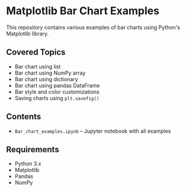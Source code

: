 # Matplotlib Bar Chart Examples
This repository contains various examples of bar charts using Python's Matplotlib library. 

## Covered Topics

- Bar chart using list
- Bar chart using NumPy array
- Bar chart using dictionary
- Bar chart using pandas DataFrame
- Bar style and color customizations
- Saving charts using `plt.savefig()`
## Contents
- `Bar_chart_examples.ipynb` – Jupyter notebook with all examples
## Requirements
- Python 3.x
- Matplotlib
- Pandas
- NumPy


